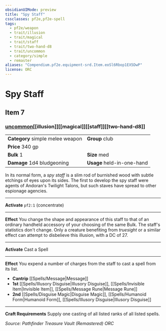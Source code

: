 ```yaml
---
obsidianUIMode: preview
title: "Spy Staff"
cssclasses: pf2e,pf2e-spell
tags:
  - pf2e/weapon
  - trait/illusion
  - trait/magical
  - trait/staff
  - trait/two-hand-d8
  - trait/uncommon
  - category/simple
  - remaster
aliases: "Compendium.pf2e.equipment-srd.Item.eoSl6Rbop1EX5DwP"
license: ORC
---
```

# Spy Staff
## Item 7
### [uncommon](uncommon "Uncommon Rarity Trait")[[illusion]][[magical]][[staff]][[two-hand-d8]]

|  |  |
| -- | -- |
| **Category** simple melee weapon | **Group** club |
| **Price** 340 gp |  |
| **Bulk** 1 | **Size** med |
| **Damage** 1d4 bludgeoning  | **Usage** held-in-one-hand |



In its normal form, a _spy staff_ is a slim rod of burnished wood with subtle etchings of eyes upon its sides. The first to develop the spy staff were agents of Andoran's Twilight Talons, but such staves have spread to other espionage agencies.

* * *

**Activate** `pf2:1` (concentrate)

* * *

**Effect** You change the shape and appearance of this staff to that of an ordinary handheld accessory of your choosing of the same Bulk. The staff's statistics don't change. Only a creature benefiting from _truesight_ or a similar effect can attempt to disbelieve this illusion, with a DC of 27.

* * *

**Activate** Cast a Spell

* * *

**Effect** You expend a number of charges from the staff to cast a spell from its list.

*   **Cantrip** [[Spells/Message|Message]]
*   **1st** [[Spells/Illusory Disguise|Illusory Disguise]], [[Spells/Invisible Item|Invisible Item]], [[Spells/Message Rune|Message Rune]]
*   **2nd** [[Spells/Disguise Magic|Disguise Magic]], [[Spells/Humanoid Form|Humanoid Form]], [[Spells/Illusory Disguise|Illusory Disguise]]

* * *

**Craft Requirements** Supply one casting of all listed ranks of all listed spells.

*Source: Pathfinder Treasure Vault (Remastered)*
*ORC*